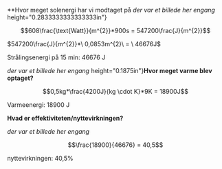 **Hvor meget solenergi har vi modtaget på
*der var et billede her engang*
height="0.2833333333333333in"}

$$608\frac{\text{Watt}}{m^{2}}*900s = 547200\frac{J}{m^{2}}$$

$547200\frac{J}{m^{2}}*\ 0,0853m^{2}\  = \ 46676J$

Strålingsenergi på 15 min: 46676 J

*der var et billede her engang*
height="0.1875in"}**Hvor meget varme blev optaget?**

$$0,5kg*\frac{4200J}{kg \cdot K}*9K = 18900J$$

Varmeenergi: 18900 J

**Hvad er effektiviteten/nyttevirkningen?**

*der var et billede her engang*

$$\frac{18900}{46676} = 40,5$$

nyttevirkningen: 40,5%
